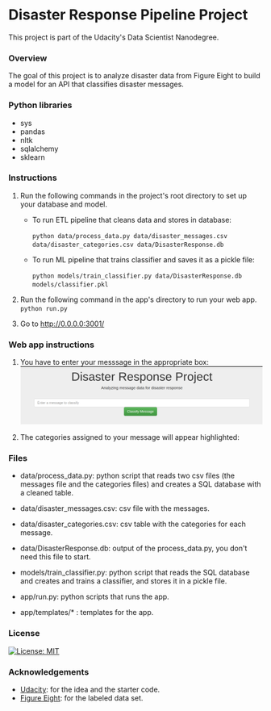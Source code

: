 # Disaster Response Pipeline Project

This project is part of the Udacity's Data Scientist Nanodegree.

### Overview

The goal of this project is to analyze disaster data from Figure Eight to build a model for an API that classifies disaster messages. 

### Python libraries

- sys
- pandas
- nltk
- sqlalchemy
- sklearn


### Instructions

1. Run the following commands in the project's root directory to set up your database and model.

    - To run ETL pipeline that cleans data and stores in database:
    
        `python data/process_data.py data/disaster_messages.csv data/disaster_categories.csv data/DisasterResponse.db`

    - To run ML pipeline that trains classifier and saves it as a pickle file:
    
        `python models/train_classifier.py data/DisasterResponse.db models/classifier.pkl`

2. Run the following command in the app's directory to run your web app.
    `python run.py`

3. Go to http://0.0.0.0:3001/

### Web app instructions

1) You have to enter your messsage in the appropriate box:
![ ](https://github.com/cnegrelli/Disaster-Response-Pipeline/blob/master/Screenshot1.png)

2) The categories assigned to your message will appear highlighted:


### Files

- data/process_data.py: python script that reads two csv files (the messages file and the categories files) and creates a SQL
                 database with a cleaned table.

- data/disaster_messages.csv: csv file with the messages.

- data/disaster_categories.csv: csv table with the categories for each message.

- data/DisasterResponse.db: output of the process_data.py, you don't need this file to start.

- models/train_classifier.py: python script that reads the SQL database and creates and trains a classifier, and stores it in
                     a pickle file.
                     
- app/run.py: python scripts that runs the app.

- app/templates/* : templates for the app.

### License

[![License: MIT](https://img.shields.io/badge/License-MIT-yellow.svg)](https://opensource.org/licenses/MIT)

### Acknowledgements

- [Udacity](https://www.udacity.com/): for the idea and the starter code.
- [Figure Eight](https://www.figure-eight.com/): for the labeled data set.
